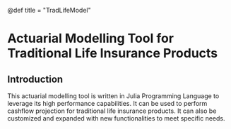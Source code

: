 @def title = "TradLifeModel"

# Actuarial Modelling Tool for Traditional Life Insurance Products

## Introduction

This actuarial modelling tool is written in Julia Programming Language to leverage its high performance capabilities. It can be used to perform cashflow projection for traditional life insurance products. It can also be customized and expanded with new functionalities to meet specific needs.
